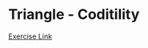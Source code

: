 # Triangle - Coditility

[Exercise Link](https://app.codility.com/programmers/lessons/6-sorting/triangle/)


